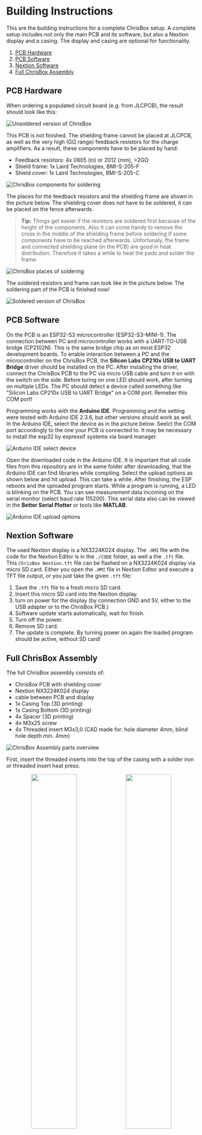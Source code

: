 # Building Instructions

This are the building instructions for a complete ChrisBox setup. A complete setup includes not only the main PCB and its software, but also a Nextion display and a casing. The display and casing are optional for functionality.

1. [PCB Hardware](#pcb-hardware)
2. [PCB Software](#pcb-software)
3. [Nextion Software](#nextion-software)
4. [Full ChrisBox Assembly](#full-chrisbox-assembly)


## PCB Hardware

When ordering a populated circuit board (e.g. from JLCPCB), the result should look like this:

![Unsoldered version of ChrisBox](/data/ChrisBox_PCB_1_unsoldered.JPG)

This PCB is not finished. The shielding frame cannot be placed at JLCPCB, as well as the very high (G&Omega; range) feedback resistors for the charge amplifiers.
As a result, these components have to be placed by hand:
- Feedback resistors: 4x 0805 (in) or 2012 (mm), >2G&Omega;
- Shield frame: 1x Laird Technologies, BMI-S-205-F
- Shield cover: 1x Laird Technologies, BMI-S-205-C

![ChrisBox components for soldering](/data/ChrisBox_PCB_2_components.JPG)

The places for the feedback resistors and the shielding frame are shown in the picture below. The shielding cover does not have to be soldered, it can be placed on the fence afterwards.
> **Tip:** Things get easier if the resistors are soldered first because of the height of the components.
> Also it can come handy to remove the cross in the middle of the shielding frame before soldering if some components have to be reached afterwards.
Unfortunaly, fhe frame and connected shielding plane (in the PCB) are good in heat distribution. Therefore it takes a while to heat the pads and solder the frame.

![ChrisBox places of soldering](/data/ChrisBox_PCB_1.1_unsoldered_marked.JPG)

The soldered resistors and frame can look like in the picture below. The soldering part of the PCB is finished now!

![Soldered version of ChrisBox](/data/ChrisBox_PCB_3_soldered.JPG)

## PCB Software

On the PCB is an ESP32-S3 microcontroller (ESP32-S3-MINI-1). The connection between PC and microcontroller works with a UART-TO-USB bridge (CP2102N). This is the same bridge chip as on most ESP32 development boards. To enable interaction between a PC and the microcontroller on the ChrisBox PCB, the **Silicon Labs CP210x USB to UART Bridge** driver should be installed on the PC.
After installing the driver, connect the ChrisBox PCB to the PC via micro USB cable and turn it on with the switch on the side. Before turing on one LED should work, after turning on multiple LEDs.
The PC should detect a device called something like "Silicon Labs CP210x USB to UART Bridge" on a COM port. Remeber this COM port!

Programming works with the **Arduino IDE**. Programming and the setting were tested with Arduino IDE 2.3.6, but other versions should work as well.
In the Arduino IDE, select the device as in the picture below. Seelct the COM port accordingly to the one your PCB is connected to.
It may be necessary to install the esp32 by espressif systems via board manager.

![Arduino IDE select device](/data/ChrisBox_Software_1_select_device.png)

Open the downloaded code in the Arduino IDE. It is important that all code files from this repository are in the same folder after downloading, that the Arduino IDE can find libraries while compiling.
Select the upload options as shown below and hit upload. This can take a while. After finishing, the ESP reboots and the uploaded program starts. While a program is running, a LED is blinking on the PCB.
You can see measurement data incoming on the serial monitor (select baud rate 115200). This serial data also can be viewed in the **Better Serial Plotter** or tools like **MATLAB**.

![Arduino IDE upload options](/data/ChrisBox_Software_2_upload_options.png)

## Nextion Software

The used Nextion display is a NX3224K024 display. The `.HMI` file with the code for the Nextion Editor is in the `./CODE` folder, as well a the `.tft` file. This `ChrisBox Nextion.tft` file can be flashed on a NX3224K024 display via micro SD card.
Either you open the `.HMI` file in Nextion Editor and execute a TFT file output, or you just take the given `.tft` file:
1. Save the `.tft` file to a fresh micro SD card.
2. Insert this micro SD card into the Nextion display.
3. turn on power for the display (by connection GND and 5V, either to the USB adapter or to the ChrisBox PCB.)
4. Software update starts automatically, wait for finish.
5. Turn off the power.
6. Remove SD card.
7. The update is complete. By turning power on again the loaded program should be active, without SD card!

## Full ChrisBox Assembly

The full ChrisBox assembly consists of:
- ChrisBox PCB with shielding cover
- Nextion NX3224K024 display
- cable between PCB and display
- 1x Casing Top (3D printing)
- 1x Casing Bottom  (3D printing)
- 4x Spacer (3D printing)
- 4x M3x25 screw
- 4x Threaded insert M3x3,0 (CAD made for: hole diameter 4mm, blind hole depth min. 4mm)

![ChrisBox Assembly parts overview](/data/ChrisBox_Assembly_1_overview.JPG)

First, insert the threaded inserts into the top of the casing with a solder iron or threaded insert heat press.

<p align="center">
      <img src="/data/ChrisBox_Casing_2_inserts.JPG" width="49%">
      <img src="/data/ChrisBox_Casing_3_inserted_inserts.JPG" width="49%">
</p>

Then connect the Nextion display to the ChrisBox PCB. An ordered Nextion display contains a cable with on JST XH connector (the white 4x1 connector) and four Dupont connectors (the black 1x1 connectors).
Connect the JST XH connector to the display. You can connect the Dupont cables on the ChrisBox PCB, or you can shorten the cables and add crimp connectins for another JST XH connector. This is what is used here on the picture. The JST XH connector fits directly onto the ChrisBox PCB.
Anyway, connect GND to GND, 5V to 5V and RX to TX and the other way around.
Place the shielding cover onto the shielding frame on the PCB.

Place the display into the top half of the casing, with the connector in the direction of the bulge.

<p align="center">
      <img src="/data/ChrisBox_Assembly_2_cable.JPG" width="49%">
      <img src="/data/ChrisBox_Assembly_3_display.JPG" width="49%">
</p>

Place the PCB into the bottom half of the casing, with screws and spacers.

Then connect both halfs of the casing and tighten the screws. The ChrisBox is finished!

> **Tip:** Place the top half on top of the lower half with the screws and spacers on a table. Then move the assembly to the edge of the table that one screw can be tightened. Repeat for the other screws.

<p align="center">
      <img src="/data/ChrisBox_Assembly_4_screws.JPG" width="49%">
      <img src="/data/ChrisBox_Assembly_5_finished.JPG" width="49%">
</p>
